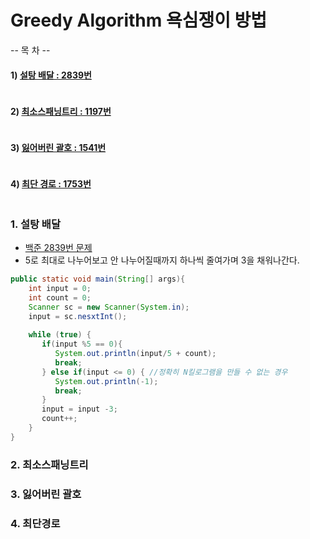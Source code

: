 # Greedy Algorithm 욕심쟁이 방법

-- 목  차 --
#### 1) [설탕 배달 : 2839번](#1-설탕-배달)
```java

```
#### 2) [최소스패닝트리 : 1197번](#2-최소스패닝트리)
```java

```

#### 3) [잃어버린 괄호 : 1541번](#3-잃어버린-괄호)
```java

```

#### 4) [최단 경로 : 1753번](#4-최단-경로)
```java

```


### 1. 설탕 배달
* [백준 2839번 문제](https://www.acmicpc.net/problem/2839)
* 5로 최대로 나누어보고 안 나누어질때까지 하나씩 줄여가며 3을 채워나간다. 
```java
public static void main(String[] args){
    int input = 0; 
    int count = 0;
    Scanner sc = new Scanner(System.in);
    input = sc.nesxtInt();
    
    while (true) {
       if(input %5 == 0){
          System.out.println(input/5 + count);
          break;
       } else if(input <= 0) { //정확히 N킬로그램을 만들 수 없는 경우
          System.out.println(-1);
          break;
       }
       input = input -3; 
       count++;
    }
}
```
### 2. 최소스패닝트리


### 3. 잃어버린 괄호

### 4. 최단경로 
